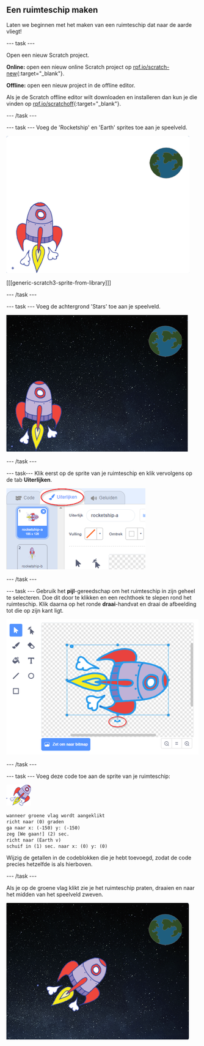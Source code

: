 ## Een ruimteschip maken

Laten we beginnen met het maken van een ruimteschip dat naar de aarde vliegt!

\--- task \---

Open een nieuw Scratch project.

**Online:** open een nieuw online Scratch project op [rpf.io/scratch-new](http://rpf.io/scratchon){:target="_blank"}.

**Offline:** open een nieuw project in de offline editor.

Als je de Scratch offline editor wilt downloaden en installeren dan kun je die vinden op [rpf.io/scratchoff](http://rpf.io/scratchoff){:target="_blank"}.

\--- /task \---

\--- task \--- Voeg de 'Rocketship' en 'Earth' sprites toe aan je speelveld.

![Spaceship and Earth sprites](images/space-sprites.png)

[[[generic-scratch3-sprite-from-library]]]

\--- /task \---

\--- task \--- Voeg de achtergrond 'Stars' toe aan je speelveld.

![De ruimte als achtergrond](images/space-backdrop.png)

\--- /task \---

\--- task\--- Klik eerst op de sprite van je ruimteschip en klik vervolgens op de tab **Uiterlijken**.

![Sprite uiterlijk](images/space-costume.png)

\--- /task \---

\--- task \--- Gebruik het **pijl**-gereedschap om het ruimteschip in zijn geheel te selecteren. Doe dit door te klikken en een rechthoek te slepen rond het ruimteschip. Klik daarna op het ronde **draai**-handvat en draai de afbeelding tot die op zijn kant ligt.

![Een uiterlijk draaien](images/space-rotate.png)

\--- /task \---

\--- task \--- Voeg deze code toe aan de sprite van je ruimteschip:

![Ruimteschip sprite](images/sprite-spaceship.png)

```blocks3
wanneer groene vlag wordt aangeklikt
richt naar (0) graden
ga naar x: (-150) y: (-150)
zeg [We gaan!] (2) sec.
richt naar (Earth v)
schuif in (1) sec. naar x: (0) y: (0)
```

Wijzig de getallen in de codeblokken die je hebt toevoegd, zodat de code precies hetzelfde is als hierboven.

\--- /task \---

Als je op de groene vlag klikt zie je het ruimteschip praten, draaien en naar het midden van het speelveld zweven.

![Een ruimteschip-animatie testen](images/space-animate-stage.png)